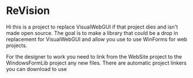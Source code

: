 # ReVision

Hi this is a project to replace VisualWebGUI if that project dies and isn't made open source. The goal is to make a library that could be a drop in replacement for VisualWebGUI and allow you use to use WinForms for web projects.

For the designer to work you need to link from the WebSite project to the WindowsFormLib project any new files. There are automatic project linkers you can download to use
